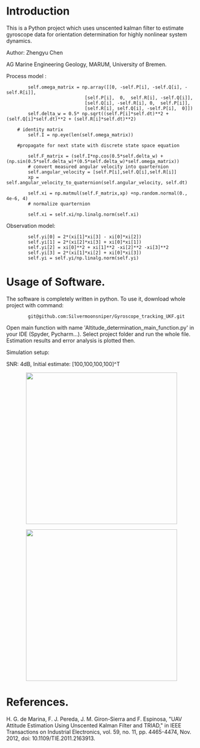 # Introduction
This is a Python project which uses unscented kalman filter to estimate gyroscope data for orientation determination for highly nonlinear system dynamics. 

Author: Zhengyu Chen

AG Marine Engineering Geology, MARUM, University of Bremen.

Process model :
```
        self.omega_matrix = np.array([[0, -self.P[i], -self.Q[i], -self.R[i]],
                             [self.P[i],  0,  self.R[i], -self.Q[i]],
                             [self.Q[i], -self.R[i], 0,  self.P[i]],
                             [self.R[i], self.Q[i], -self.P[i],  0]])
        self.delta_w = 0.5* np.sqrt((self.P[i]*self.dt)**2 + (self.Q[i]*self.dt)**2 + (self.R[i]*self.dt)**2)
        
    # identity matrix
        self.I = np.eye(len(self.omega_matrix))
       
    #propagate for next state with discrete state space equation
    
        self.F_matrix = (self.I*np.cos(0.5*self.delta_w) + (np.sin(0.5*self.delta_w)*(0.5*self.delta_w)*self.omega_matrix))
        # convert measured angular velocity into quarternion
        self.angular_velocity = [self.P[i],self.Q[i],self.R[i]]
        xp = self.angular_velocity_to_quaternion(self.angular_velocity, self.dt)
        
        self.xi = np.matmul(self.F_matrix,xp) +np.random.normal(0., 4e-6, 4)
        # normalize quarternion
        
        self.xi = self.xi/np.linalg.norm(self.xi) 
```
Observation model:
```
        self.yi[0] = 2*(xi[1]*xi[3] - xi[0]*xi[2]) 
        self.yi[1] = 2*(xi[2]*xi[3] + xi[0]*xi[1]) 
        self.yi[2] = xi[0]**2 + xi[1]**2 -xi[2]**2 -xi[3]**2 
        self.yi[3] = 2*(xi[1]*xi[2] + xi[0]*xi[3])
        self.yi = self.yi/np.linalg.norm(self.yi)
```

# Usage of Software.
The software is completely written in python. To use it, download whole project with command:
```
        git@github.com:Silvermoonsniper/Gyroscope_tracking_UKF.git
```
Open main function with name 'Altitude_determination_main_function.py' in your IDE (Spyder, Pycharm...). Select project folder and run the whole file.
Estimation results and error analysis is plotted then.

Simulation setup:

 SNR:   4dB,
 Initial estimate: [100,100,100,100]^T



<p align="center">
  <img src="https://user-images.githubusercontent.com/89796179/283138546-24f1cd7b-ea2b-4106-af47-a962cec3b503.png"
 " width="400" />
</p> 
<p align="center">
  <img src="https://user-images.githubusercontent.com/89796179/283138548-f2d998e3-bcec-4c34-9800-1ea4ff2488c4.png"
 " width="400" />
</p> 

# References.
H. G. de Marina, F. J. Pereda, J. M. Giron-Sierra and F. Espinosa, "UAV Attitude Estimation Using Unscented Kalman Filter and TRIAD," in IEEE Transactions on Industrial Electronics, vol. 59, no. 11, pp. 4465-4474, Nov. 2012, doi: 10.1109/TIE.2011.2163913.
